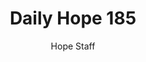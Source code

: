 ---
image: /assets/img/daily-hope-default-artwork.png
title: Daily Hope 185
number: 185
categories:
  - Daily Hope
author: Hope Staff
notes: Daily Hope 185
embed: >-
  EMBED_GOES_HERE
---